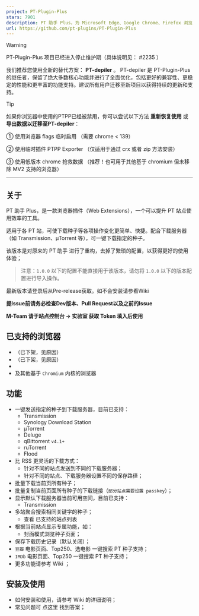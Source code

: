 ```yaml
---
project: PT-Plugin-Plus
stars: 7901
description: PT 助手 Plus，为 Microsoft Edge、Google Chrome、Firefox 浏览器插件（Web Extensions），主要用于辅助下载 PT 站的种子。
url: https://github.com/pt-plugins/PT-Plugin-Plus
---
```


Warning

PT-Plugin-Plus 项目已经进入停止维护期（具体说明见： #2235 ）

我们推荐您使用全新的替代方案： **PT-depiler** 。 PT-depiler 是 PT-Plugin-Plus 的继任者，保留了绝大多数核心功能并进行了全面优化，包括更好的兼容性、更稳定的性能和更丰富的功能支持。建议所有用户迁移至新项目以获得持续的更新和支持。

Tip

如果你浏览器中使用的PTPP已经被禁用，你可以尝试以下方法 **重新恢复使用** 或 **导出数据以迁移至PT-depiler**：

① 使用浏览器 flags 临时启用 （需要 chrome < 139）

② 使用临时插件 PTPP Exporter （仅适用于通过 crx 或者 zip 方法安装）

③ 使用低版本 chrome 抢救数据 （推荐！也可用于其他基于 chromium 但未移除 MV2 支持的浏览器）

  

* * *

关于
--

PT 助手 Plus，是一款浏览器插件（Web Extensions），一个可以提升 PT 站点使用效率的工具。

适用于各 PT 站，可使下载种子等各项操作变化更简单、快捷。配合下载服务器（如 Transmission、µTorrent 等），可一键下载指定的种子。

该版本是对原来的 PT 助手 进行了重构，去掉了繁琐的配置，以获得更好的使用体验；

> 注意：`1.0.0` 以下的配置不能直接用于该版本，请勿将 `1.0.0` 以下的版本配置进行导入操作。

最新版本请登录后从Pre-release获取。如不会安装请参看Wiki

**提Issue前请务必检查Dev版本、Pull Request以及之前的Issue**

**M-Team 请于站点控制台 -> 实验室 获取 Token 填入后使用**

已支持的浏览器
-------

-   （已下架，见原因）
-   （已下架，见原因）
-   
-   及其他基于 `Chromium` 内核的浏览器

功能
--

-   一键发送指定的种子到下载服务器，目前已支持：
    -   Transmission
    -   Synology Download Station
    -   µTorrent
    -   Deluge
    -   qBittorrent `v4.1+`
    -   ruTorrent
    -   Flood
-   比 RSS 更灵活的下载方式：
    -   针对不同的站点发送到不同的下载服务器；
    -   针对不同的站点、下载服务器设置不同的保存路径；
-   批量下载当前页所有种子；
-   批量复制当前页面所有种子的下载链接（`部分站点需要设置 passkey`）；
-   显示默认下载服务器当前可用空间，目前已支持：
    -   Transmission
-   多站聚合搜索相同关键字的种子；
    -   查看 已支持的站点列表
-   根据当前站点显示专属功能，如：
    -   封面模式浏览种子页面；
-   保存下载历史记录（默认关闭）；
-   `豆瓣` 电影页面、Top250、选电影 一键搜索 PT 种子支持；
-   `IMDb` 电影页面、Top250 一键搜索 PT 种子支持；
-   更多功能请参考 Wiki ；

安装及使用
-----

-   如何安装和使用，请参考 Wiki 的详细说明；
-   常见问题可 点这里 找到答案；
